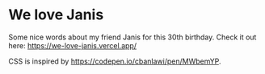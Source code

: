 # We love Janis

Some nice words about my friend Janis for this 30th birthday. Check it out here: <https://we-love-janis.vercel.app/>

CSS is inspired by <https://codepen.io/cbanlawi/pen/MWbemYP>.
